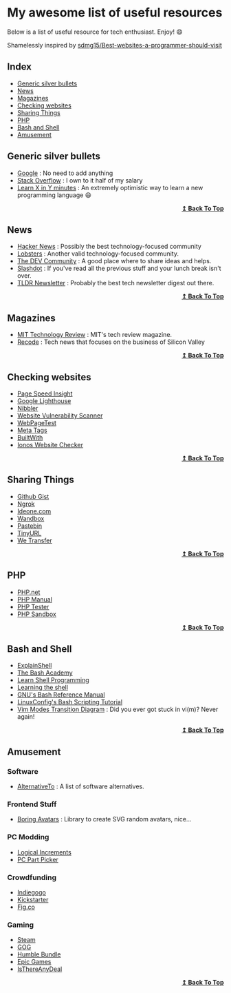 # My awesome list of useful resources
Below is a list of useful resource for tech enthusiast. Enjoy! :smile:

Shamelessly inspired by [sdmg15/Best-websites-a-programmer-should-visit](https://github.com/sdmg15/Best-websites-a-programmer-should-visit)


## Index
<ul>
<li><a href="#generic-silver-bullets">Generic silver bullets</a></li>
<li><a href="#news">News</a></li>
<li><a href="#magazines">Magazines</a></li>
<li><a href="#checking-websites">Checking websites</a></li>
<li><a href="#sharing-things">Sharing Things</a></li>
<li><a href="#php">PHP</a></li>
<li><a href="#bash-and-shell">Bash and Shell</a></li>
<li><a href="#Amusement">Amusement</a></li>
</ul>

## Generic silver bullets
- [Google](https://www.google.com) : No need to add anything
- [Stack Overflow](https://stackoverflow.com) : I own to it half of my salary
- [Learn X in Y minutes](https://learnxinyminutes.com/) : An extremely optimistic way to learn a new programming language :smile:

<div align="right">
  <b><a href="#index">↥ Back To Top</a></b>
</div>

## News
- [Hacker News](https://news.ycombinator.com) : Possibly the best technology-focused community
- [Lobsters](https://lobste.rs) : Another valid technology-focused community.
- [The DEV Community](https://dev.to) : A good place where to share ideas and helps.
- [Slashdot](https://slashdot.org/) : If you've read all the previous stuff and your lunch break isn't over.
- [TLDR Newsletter](https://tldr.tech/) : Probably the best tech newsletter digest out there.

<div align="right">
  <b><a href="#index">↥ Back To Top</a></b>
</div>

## Magazines
- [MIT Technology Review](https://www.technologyreview.com/magazine/) : MIT's tech review magazine.
- [Recode](https://www.recode.net) : Tech news that focuses on the business of Silicon Valley

<div align="right">
  <b><a href="#index">↥ Back To Top</a></b>
</div>

## Checking websites
- [Page Speed Insight](https://developers.google.com/speed/pagespeed/insights/)
- [Google Lighthouse](https://developers.google.com/web/tools/lighthouse)
- [Nibbler](https://nibbler.silktide.com/)
- [Website Vulnerability Scanner](https://pentest-tools.com/website-vulnerability-scanning/website-scanner)
- [WebPageTest](https://www.webpagetest.org/)
- [Meta Tags](https://metatags.io/)
- [BuiltWith](https://builtwith.com/)
- [Ionos Website Checker](https://www.ionos.com/tools/website-checker)

<div align="right">
  <b><a href="#index">↥ Back To Top</a></b>
</div>

## Sharing Things
- [Github Gist](https://gist.github.com/)
- [Ngrok](https://ngrok.com/)
- [Ideone.com](https://ideone.com/)
- [Wandbox](https://wandbox.org/)
- [Pastebin](https://pastebin.com/)
- [TinyURL](https://tinyurl.com/app)
- [We Transfer](https://wetransfer.com/)

<div align="right">
  <b><a href="#index">↥ Back To Top</a></b>
</div>

## PHP
- [PHP.net](https://www.php.net/)
- [PHP Manual](https://www.php.net/manual/en/)
- [PHP Tester](http://phptester.net/)
- [PHP Sandbox](https://sandbox.onlinephpfunctions.com/)

<div align="right">
  <b><a href="#index">↥ Back To Top</a></b>
</div>

## Bash and Shell
- [ExplainShell](https://explainshell.com/)
- [The Bash Academy](https://guide.bash.academy/)
- [Learn Shell Programming](https://www.learnshell.org/)
- [Learning the shell](http://linuxcommand.org/index.php)
- [GNU's Bash Reference Manual](https://www.gnu.org/savannah-checkouts/gnu/bash/manual/bash.html)
- [LinuxConfig's Bash Scripting Tutorial](https://linuxconfig.org/bash-scripting-tutorial)
- [Vim Modes Transition Diagram](https://rawgit.com/darcyparker/1886716/raw/eab57dfe784f016085251771d65a75a471ca22d4/vimModeStateDiagram.svg) : Did you ever got stuck in vi(m)? Never again!

<div align="right">
  <b><a href="#index">↥ Back To Top</a></b>
</div>

## Amusement
### Software
- [AlternativeTo](https://alternativeto.net) : A list of software alternatives.
### Frontend Stuff
- [Boring Avatars](https://boringavatars.com/) : Library to create SVG random avatars, nice...
### PC Modding
- [Logical Increments](https://www.logicalincrements.com/)
- [PC Part Picker](https://pcpartpicker.com/)
### Crowdfunding
- [Indiegogo](https://www.indiegogo.com/)
- [Kickstarter](https://www.kickstarter.com/)
- [Fig.co](https://www.fig.co/)
### Gaming
- [Steam](https://store.steampowered.com/)
- [GOG](https://www.gog.com/)
- [Humble Bundle](https://www.humblebundle.com/)
- [Epic Games](https://www.epicgames.com/)
- [IsThereAnyDeal](https://isthereanydeal.com/)

<div align="right">
  <b><a href="#index">↥ Back To Top</a></b>
</div>






